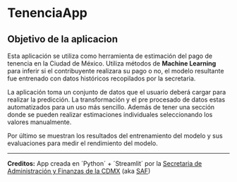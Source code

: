 # TenenciaApp

## Objetivo de la aplicacion

Esta aplicación se utiliza como herramienta de estimación del pago de tenencia en la Ciudad de México.
Utiliza métodos de __Machine Learning__ para inferir si el contribuyente realizara su pago o no, el modelo
resultante fue entrenado con datos históricos recopilados por la secretaria.
    
La aplicación toma un conjunto de datos que el usuario deberá cargar para realizar la predicción. La transformación
y el pre procesado de datos estas automatizados para un uso más sencillo. Además de tener una sección donde se pueden
realizar estimaciones individuales seleccionando los valores manualmente.

Por último se muestran los resultados del entrenamiento del modelo y sus evaluaciones para medir el rendimiento del 
modelo.

---
**Creditos:** App creada en ´Python´ + ´Streamlit´ por la [Secretaria de Administración y Finanzas de la CDMX](https://www.finanzas.cdmx.gob.mx) (aka [SAF](https://www.finanzas.cdmx.gob.mx))
